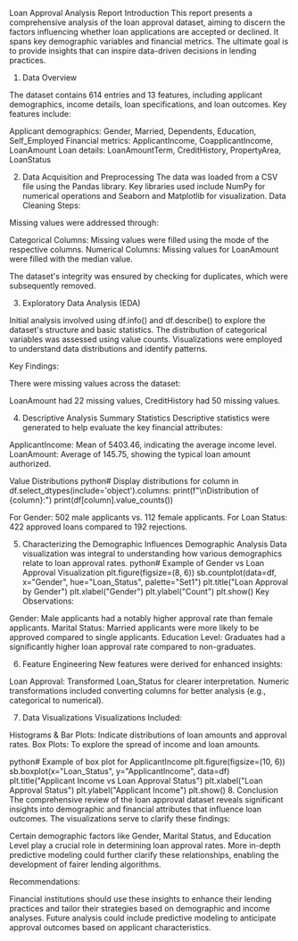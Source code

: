 Loan Approval Analysis Report
Introduction
This report presents a comprehensive analysis of the loan approval dataset, aiming to discern the factors influencing whether loan applications are accepted or declined. It spans key demographic variables and financial metrics. The ultimate goal is to provide insights that can inspire data-driven decisions in lending practices.
1. Data Overview

The dataset contains 614 entries and 13 features, including applicant demographics, income details, loan specifications, and loan outcomes.
Key features include:

Applicant demographics: Gender, Married, Dependents, Education, Self_Employed
Financial metrics: ApplicantIncome, CoapplicantIncome, LoanAmount
Loan details: LoanAmountTerm, CreditHistory, PropertyArea, LoanStatus



2. Data Acquisition and Preprocessing
The data was loaded from a CSV file using the Pandas library. Key libraries used include NumPy for numerical operations and Seaborn and Matplotlib for visualization.
Data Cleaning Steps:

Missing values were addressed through:

Categorical Columns: Missing values were filled using the mode of the respective columns.
Numerical Columns: Missing values for LoanAmount were filled with the median value.


The dataset's integrity was ensured by checking for duplicates, which were subsequently removed.

3. Exploratory Data Analysis (EDA)

Initial analysis involved using df.info() and df.describe() to explore the dataset's structure and basic statistics.
The distribution of categorical variables was assessed using value counts.
Visualizations were employed to understand data distributions and identify patterns.

Key Findings:

There were missing values across the dataset:

LoanAmount had 22 missing values,
CreditHistory had 50 missing values.



4. Descriptive Analysis
Summary Statistics
Descriptive statistics were generated to help evaluate the key financial attributes:

ApplicantIncome: Mean of 5403.46, indicating the average income level.
LoanAmount: Average of 145.75, showing the typical loan amount authorized.

Value Distributions
 python# Display distributions
for column in df.select_dtypes(include='object').columns:
    print(f"\nDistribution of {column}:")
    print(df[column].value_counts())

For Gender: 502 male applicants vs. 112 female applicants.
For Loan Status: 422 approved loans compared to 192 rejections.

5. Characterizing the Demographic Influences
Demographic Analysis
Data visualization was integral to understanding how various demographics relate to loan approval rates.
 python# Example of Gender vs Loan Approval Visualization
plt.figure(figsize=(8, 6))
sb.countplot(data=df, x="Gender", hue="Loan_Status", palette="Set1")
plt.title("Loan Approval by Gender")
plt.xlabel("Gender")
plt.ylabel("Count")
plt.show()
Key Observations:

Gender: Male applicants had a notably higher approval rate than female applicants.
Marital Status: Married applicants were more likely to be approved compared to single applicants.
Education Level: Graduates had a significantly higher loan approval rate compared to non-graduates.

6. Feature Engineering
New features were derived for enhanced insights:

Loan Approval: Transformed Loan_Status for clearer interpretation.
Numeric transformations included converting columns for better analysis (e.g., categorical to numerical).

7. Data Visualizations
Visualizations Included:

Histograms & Bar Plots: Indicate distributions of loan amounts and approval rates.
Box Plots: To explore the spread of income and loan amounts.

 python# Example of box plot for ApplicantIncome
plt.figure(figsize=(10, 6))
sb.boxplot(x="Loan_Status", y="ApplicantIncome", data=df)
plt.title("Applicant Income vs Loan Approval Status")
plt.xlabel("Loan Approval Status")
plt.ylabel("Applicant Income")
plt.show()
8. Conclusion
The comprehensive review of the loan approval dataset reveals significant insights into demographic and financial attributes that influence loan outcomes. The visualizations serve to clarify these findings:

Certain demographic factors like Gender, Marital Status, and Education Level play a crucial role in determining loan approval rates.
More in-depth predictive modeling could further clarify these relationships, enabling the development of fairer lending algorithms.

Recommendations:

Financial institutions should use these insights to enhance their lending practices and tailor their strategies based on demographic and income analyses.
Future analysis could include predictive modeling to anticipate approval outcomes based on applicant characteristics.
